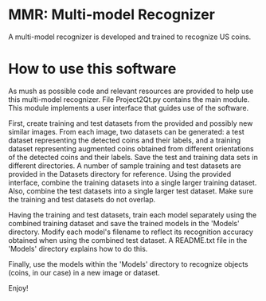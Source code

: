 # MMR: Multi-model Recognizer
A multi-model recognizer is developed and trained to recognize US coins.

# How to use this software
As mush as possible code and relevant resources are provided to help use this multi-model recognizer. File Project2Qt.py contains the main module. This module implements a user interface that guides use of the software. 

First, create training and test datasets from the provided and possibly new similar images. From each image, two datasets can be generated: a test dataset representing the detected coins and their labels, and a training dataset representing augmented coins obtained from different orientations of the detected coins and their labels. Save the test and training data sets in different directories. A number of sample training and test datasets are provided in the Datasets directory for reference. Using the provided interface, combine the training datasets into a single larger training dataset. Also, combine the test datasets into a single larger test dataset. Make sure the training and test datasets do not overlap. 

Having the training and test datasets, train each model separately using the combined training dataset and save the trained models in the 'Models' directory. Modify each model's filename to reflect its recognition accuracy obtained when using the combined test dataset. A README.txt file in the 'Models' directory explains how to do this.

Finally, use the models within the 'Models' directory to recognize objects (coins, in our case) in a new image or dataset.

Enjoy!

